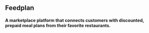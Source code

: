 ## Feedplan

#### A marketplace platform that connects customers with discounted, prepaid meal plans from their favorite restaurants.
